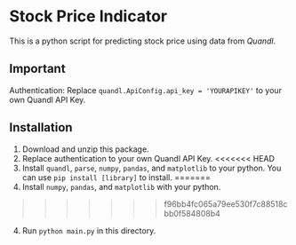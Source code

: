 # Stock Price Indicator

This is a python script for predicting stock price using data from _Quandl_.

## Important

Authentication: Replace `quandl.ApiConfig.api_key = 'YOURAPIKEY'` to your own Quandl API Key.

## Installation

1. Download and unzip this package. 
2. Replace authentication to your own Quandl API Key.
<<<<<<< HEAD
3. Install `quandl`, `parse`, `numpy`, `pandas`, and `matplotlib` to your python. You can use `pip install [library]` to install.
=======
3. Install `numpy`, `pandas`, and `matplotlib` with your python.
>>>>>>> f96bb4fc065a79ee530f7c88518cbb0f584808b4
4. Run `python main.py` in this directory.
